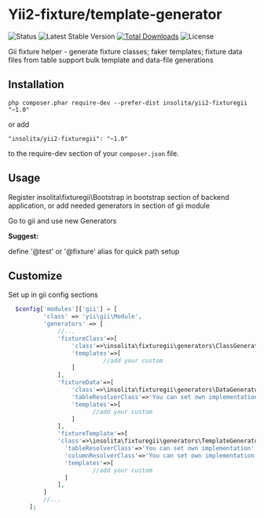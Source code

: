 Yii2-fixture/template-generator
===============================

![Status](https://travis-ci.org/Insolita/yii2-fixturegii.svg?branch=master)
![Latest Stable Version](https://img.shields.io/packagist/v/insolita/yii2-fixturegii.svg)
[![Total Downloads](https://img.shields.io/packagist/dt/insolita/yii2-fixturegii.svg)](https://packagist.org/packages/insolita/yii2-fixturegii.svg)
![License](https://img.shields.io/packagist/l/insolita/yii2-fixturegii.svg)

Gii fixture helper - generate fixture classes; faker templates; fixture data files from table
support bulk template and data-file generations

Installation
------------


```
php composer.phar require-dev --prefer-dist insolita/yii2-fixturegii "~1.0"
```

or add

```
"insolita/yii2-fixturegii": "~1.0"
```

to the require-dev section of your `composer.json` file.


Usage
-----
Register insolita\fixturegii\Bootstrap in bootstrap section of backend application, or add needed generators in section of gii module

Go to gii and use new Generators

**Suggest:**

 define '@test' or '@fixture' alias for quick path setup


Customize
---------

Set up in gii config sections
```php
  $config['modules']['gii'] = [
          'class' => 'yii\gii\Module',
          'generators' => [
              //...
              'fixtureClass'=>[
                  'class'=>\insolita\fixturegii\generators\ClassGenerator::class,
                  'templates'=>[
                           //add your custom
                  ]
              ],
              'fixtureData'=>[
                  'class'=>\insolita\fixturegii\generators\DataGenerator::class,
                  'tableResolverClass'=>'You can set own implementation',
                  'templates'=>[
                        //add your custom
                  ]
              ],
              'fixtureTemplate'=>[
              'class'=>\insolita\fixturegii\generators\TemplateGenerator::class,
                'tableResolverClass'=>'You can set own implementation',
                'columnResolverClass'=>'You can set own implementation',
                'templates'=>[
                        //add your custom
                ]
              ],
          ]
          //...
      ];
```

